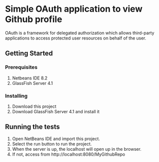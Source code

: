 # Simple OAuth application to view Github profile

OAuth is a framework for delegated authorization which allows third-party applications to access protected user resources on behalf of the user.

## Getting Started

### Prerequisites
1.	Netbeans IDE 8.2
2.	GlassFish Server 4.1

### Installing
1.	Download this project
2.	Download GlassFish Server 4.1 and install it

## Running the tests

1.	Open NetBeans IDE and import this project.
2.	Select the run button to run the project.
3.	When the server is up, the localhost will open up in the browser.
4.	If not, access from http://localhost:8080/MyGithubRepo
